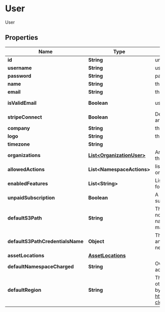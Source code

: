 

# User

User

## Properties

| Name | Type | Description | Notes |
|------------ | ------------- | ------------- | -------------|
|**id** | **String** | unique ID of user |  [optional] |
|**username** | **String** | username must be unique |  |
|**password** | **String** | password |  [optional] |
|**name** | **String** | the user&#39;s full, real name |  [optional] |
|**email** | **String** | the user&#39;s email |  [optional] |
|**isValidEmail** | **Boolean** | user&#39;s email is validated to be correct |  [optional] [readonly] |
|**stripeConnect** | **Boolean** | Denotes that the user is able to apply pricing to arrays by means of Stripe Connect |  [optional] [readonly] |
|**company** | **String** | the user&#39;s company |  [optional] |
|**logo** | **String** | the user&#39;s logo |  [optional] |
|**timezone** | **String** |  |  [optional] |
|**organizations** | [**List&lt;OrganizationUser&gt;**](OrganizationUser.md) | Array of organizations a user is part of and their roles |  [optional] [readonly] |
|**allowedActions** | **List&lt;NamespaceActions&gt;** | list of actions user is allowed to do on this organization |  [optional] |
|**enabledFeatures** | **List&lt;String&gt;** | List of extra/optional/beta features to enable for namespace |  [optional] [readonly] |
|**unpaidSubscription** | **Boolean** | A notice that the user has an unpaid subscription |  [optional] [readonly] |
|**defaultS3Path** | **String** | The default location to store newly-created notebooks and other assets like UDFs. The name &#x60;default_s3_path&#x60; is a legacy holdover; it may refer to any supported storage location.  |  [optional] |
|**defaultS3PathCredentialsName** | **Object** | The name of the credentials used to create and access files in the &#x60;default_s3_path&#x60;, if needed.  |  [optional] |
|**assetLocations** | [**AssetLocations**](AssetLocations.md) |  |  [optional] |
|**defaultNamespaceCharged** | **String** | Override the default namespace charged for actions when no namespace is specified |  [optional] |
|**defaultRegion** | **String** | The default region to use for notebooks and other operations. It must be a region supported by TileDB, see https://docs.tiledb.com/cloud/concepts/tiledb-cloud-internals/architecture#orchestration  |  [optional] |



